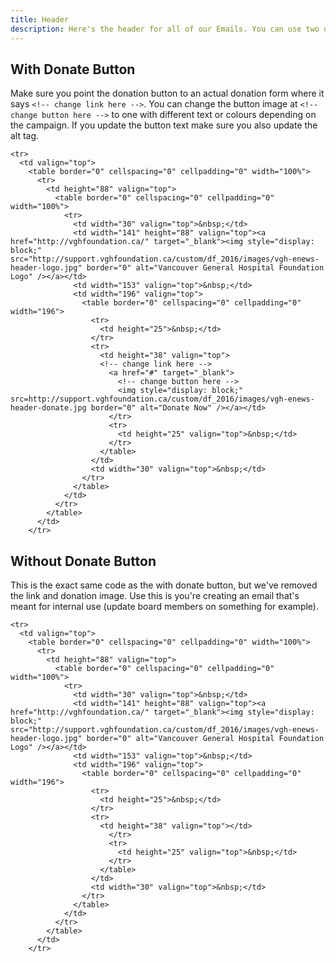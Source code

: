 ```yaml
---
title: Header
description: Here's the header for all of our Emails. You can use two different varieties of it, either with or without the Donate button.
---
```


## With Donate Button

Make sure you point the donation button to an actual donation form where it says `<!-- change link here -->`. You can change the button image at `<!-- change button here -->` to one with different text or colours depending on the campaign. If you update the button text make sure you also update the alt tag.

```bordered
<tr>
  <td valign="top">
    <table border="0" cellspacing="0" cellpadding="0" width="100%">
      <tr>
        <td height="88" valign="top">
          <table border="0" cellspacing="0" cellpadding="0" width="100%">
            <tr>
              <td width="30" valign="top">&nbsp;</td>
              <td width="141" height="88" valign="top"><a href="http://vghfoundation.ca/" target="_blank"><img style="display: block;" src="http://support.vghfoundation.ca/custom/df_2016/images/vgh-enews-header-logo.jpg" border="0" alt="Vancouver General Hospital Foundation Logo" /></a></td>
              <td width="153" valign="top">&nbsp;</td>
              <td width="196" valign="top">
                <table border="0" cellspacing="0" cellpadding="0" width="196">
                  <tr>
                    <td height="25">&nbsp;</td>
                  </tr>
                  <tr>
                    <td height="38" valign="top">
                    <!-- change link here -->
                      <a href="#" target="_blank">
                        <!-- change button here -->
                        <img style="display: block;" src=http://support.vghfoundation.ca/custom/df_2016/images/vgh-enews-header-donate.jpg border="0" alt="Donate Now" /></a></td>
                      </tr>
                      <tr>
                        <td height="25" valign="top">&nbsp;</td>
                      </tr>
                    </table>
                  </td>
                  <td width="30" valign="top">&nbsp;</td>
                </tr>
              </table>
            </td>
          </tr>
        </table>
      </td>
    </tr>
```

## Without Donate Button

This is the exact same code as the with donate button, but we've removed the link and donation image. Use this is you're creating an email that's meant for internal use (update board members on something for example).

```bordered
<tr>
  <td valign="top">
    <table border="0" cellspacing="0" cellpadding="0" width="100%">
      <tr>
        <td height="88" valign="top">
          <table border="0" cellspacing="0" cellpadding="0" width="100%">
            <tr>
              <td width="30" valign="top">&nbsp;</td>
              <td width="141" height="88" valign="top"><a href="http://vghfoundation.ca/" target="_blank"><img style="display: block;" src="http://support.vghfoundation.ca/custom/df_2016/images/vgh-enews-header-logo.jpg" border="0" alt="Vancouver General Hospital Foundation Logo" /></a></td>
              <td width="153" valign="top">&nbsp;</td>
              <td width="196" valign="top">
                <table border="0" cellspacing="0" cellpadding="0" width="196">
                  <tr>
                    <td height="25">&nbsp;</td>
                  </tr>
                  <tr>
                    <td height="38" valign="top"></td>
                      </tr>
                      <tr>
                        <td height="25" valign="top">&nbsp;</td>
                      </tr>
                    </table>
                  </td>
                  <td width="30" valign="top">&nbsp;</td>
                </tr>
              </table>
            </td>
          </tr>
        </table>
      </td>
    </tr>
```
